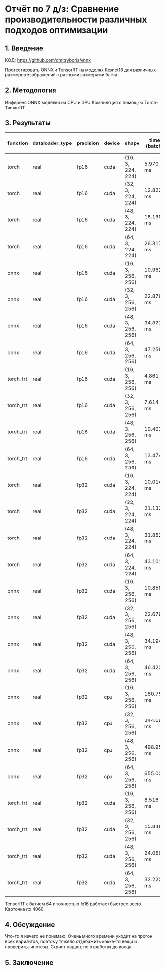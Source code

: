 # Отчёт по 7 д/з: Сравнение производительности различных подходов оптимизации

## 1. Введение

КОД: https://github.com/dmitryboris/onnx

Протестировать ONNX и TensorRT на моделях Resnet18 для различных размеров изображений с разными размерами батча

## 2. Методология

Инференс ONNX моделей на CPU и GPU
Компиляция с помощью Torch-TensorRT

## 3. Результаты

| function   | dataloader_type   | precision   | device   | shape             | time (batch)   | time (per image)   | allocated_memory   | speedup   | FLOPs   | 
|------------|-------------------|-------------|----------|-------------------|----------------|--------------------|--------------------|-----------|---------|
| torch      | real              | fp16        | cuda     | (16, 3, 224, 224) | 5.970 ms       | 0.373 ms           | 418.8 MB           | 30.3x     | N/A     | 
| torch      | real              | fp16        | cuda     | (32, 3, 224, 224) | 12.822 ms      | 0.401 ms           | 418.8 MB           | 14.1x     | N/A     | 
| torch      | real              | fp16        | cuda     | (48, 3, 224, 224) | 18.195 ms      | 0.379 ms           | 418.8 MB           | 9.9x      | N/A     | 
| torch      | real              | fp16        | cuda     | (64, 3, 224, 224) | 26.317 ms      | 0.411 ms           | 418.8 MB           | 6.9x      | N/A     | 
| onnx       | real              | fp16        | cuda     | (16, 3, 256, 256) | 10.962 ms      | 0.685 ms           | 48.0 MB            | 16.5x     | N/A     |
| onnx       | real              | fp16        | cuda     | (32, 3, 256, 256) | 22.876 ms      | 0.715 ms           | 48.0 MB            | 7.9x      | N/A     | 
| onnx       | real              | fp16        | cuda     | (48, 3, 256, 256) | 34.871 ms      | 0.726 ms           | 48.0 MB            | 5.2x      | N/A     |
| onnx       | real              | fp16        | cuda     | (64, 3, 256, 256) | 47.258 ms      | 0.738 ms           | 48.0 MB            | 3.8x      | N/A     | 
| torch_trt  | real              | fp16        | cuda     | (16, 3, 256, 256) | 4.861 ms       | 0.304 ms           | 213.8 MB           | 37.2x     | N/A     | 
| torch_trt  | real              | fp16        | cuda     | (32, 3, 256, 256) | 7.614 ms       | 0.238 ms           | 213.8 MB           | 23.7x     | N/A     | 
| torch_trt  | real              | fp16        | cuda     | (48, 3, 256, 256) | 10.403 ms      | 0.217 ms           | 213.8 MB           | 17.4x     | N/A     | 
| torch_trt  | real              | fp16        | cuda     | (64, 3, 256, 256) | 13.474 ms      | 0.211 ms           | 213.8 MB           | 13.4x     | N/A     | 
| torch      | real              | fp32        | cuda     | (16, 3, 224, 224) | 10.014 ms      | 0.626 ms           | 597.0 MB           | 18.1x     | N/A     | 
| torch      | real              | fp32        | cuda     | (32, 3, 224, 224) | 21.133 ms      | 0.660 ms           | 597.0 MB           | 8.6x      | N/A     | 
| torch      | real              | fp32        | cuda     | (48, 3, 224, 224) | 31.852 ms      | 0.664 ms           | 597.0 MB           | 5.7x      | N/A     | 
| torch      | real              | fp32        | cuda     | (64, 3, 224, 224) | 43.101 ms      | 0.673 ms           | 597.0 MB           | 4.2x      | N/A     | 
| onnx       | real              | fp32        | cuda     | (16, 3, 256, 256) | 10.858 ms      | 0.679 ms           | 48.0 MB            | 16.6x     | N/A     | 
| onnx       | real              | fp32        | cuda     | (32, 3, 256, 256) | 22.679 ms      | 0.709 ms           | 48.0 MB            | 8.0x      | N/A     | 
| onnx       | real              | fp32        | cuda     | (48, 3, 256, 256) | 34.194 ms      | 0.712 ms           | 48.0 MB            | 5.3x      | N/A     | 
| onnx       | real              | fp32        | cuda     | (64, 3, 256, 256) | 46.423 ms      | 0.725 ms           | 48.0 MB            | 3.9x      | N/A     | 
| onnx       | real              | fp32        | cpu      | (16, 3, 256, 256) | 180.753 ms     | 11.297 ms          | 0.2 MB             | 1.0x      | N/A     | 
| onnx       | real              | fp32        | cpu      | (32, 3, 256, 256) | 344.099 ms     | 10.753 ms          | 0.2 MB             | 0.5x      | N/A     | 
| onnx       | real              | fp32        | cpu      | (48, 3, 256, 256) | 498.950 ms     | 10.395 ms          | 0.2 MB             | 0.4x      | N/A     | 
| onnx       | real              | fp32        | cpu      | (64, 3, 256, 256) | 655.026 ms     | 10.235 ms          | 0.2 MB             | 0.3x      | N/A     | 
| torch_trt  | real              | fp32        | cuda     | (16, 3, 256, 256) | 8.516 ms       | 0.532 ms           | 213.8 MB           | 21.2x     | N/A     |
| torch_trt  | real              | fp32        | cuda     | (32, 3, 256, 256) | 15.849 ms      | 0.495 ms           | 213.8 MB           | 11.4x     | N/A     | 
| torch_trt  | real              | fp32        | cuda     | (48, 3, 256, 256) | 24.050 ms      | 0.501 ms           | 213.8 MB           | 7.5x      | N/A     | 
| torch_trt  | real              | fp32        | cuda     | (64, 3, 256, 256) | 32.222 ms      | 0.503 ms           | 213.8 MB           | 5.6x      | N/A     | 


TensorRT с батчем 64 и точностью fp16 работает быстрее всего. Карточка rtx 4060

## 4. Обсуждение

Что-то я ничего не понимаю. Очень много времени уходит на прогон всех вариантов, поэтому тяжело отдебажить какие-то вещи и проверить гипотезы. Скрипт падает, не отработав до конца

## 5. Заключение


